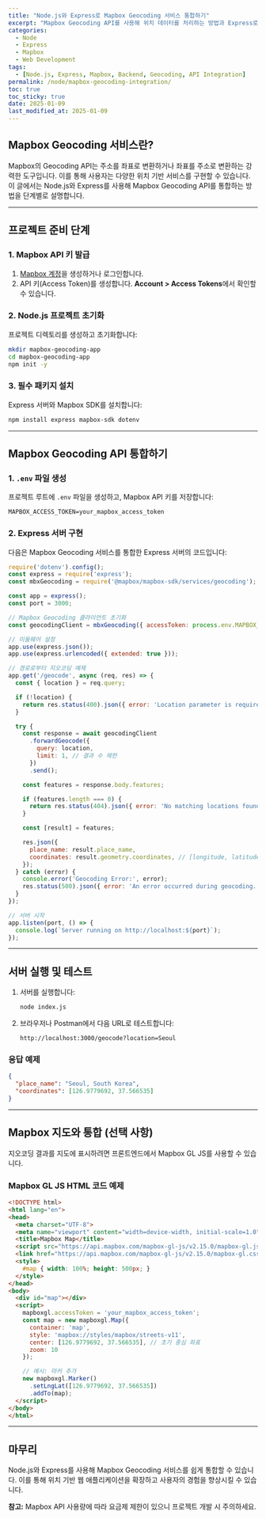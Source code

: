 ```yaml
---
title: "Node.js와 Express로 Mapbox Geocoding 서비스 통합하기"
excerpt: "Mapbox Geocoding API를 사용해 위치 데이터를 처리하는 방법과 Express로 이를 구현하는 과정을 알아봅니다."
categories:
  - Node
  - Express
  - Mapbox
  - Web Development
tags:
  - [Node.js, Express, Mapbox, Backend, Geocoding, API Integration]
permalink: /node/mapbox-geocoding-integration/
toc: true
toc_sticky: true
date: 2025-01-09
last_modified_at: 2025-01-09
---
```


## Mapbox Geocoding 서비스란?
Mapbox의 Geocoding API는 주소를 좌표로 변환하거나 좌표를 주소로 변환하는 강력한 도구입니다. 이를 통해 사용자는 다양한 위치 기반 서비스를 구현할 수 있습니다. 이 글에서는 Node.js와 Express를 사용해 Mapbox Geocoding API를 통합하는 방법을 단계별로 설명합니다.

---

## 프로젝트 준비 단계

### 1. Mapbox API 키 발급
1. [Mapbox 계정](https://www.mapbox.com/)을 생성하거나 로그인합니다.
2. API 키(Access Token)를 생성합니다. **Account > Access Tokens**에서 확인할 수 있습니다.

### 2. Node.js 프로젝트 초기화
프로젝트 디렉토리를 생성하고 초기화합니다:
```bash
mkdir mapbox-geocoding-app
cd mapbox-geocoding-app
npm init -y
```

### 3. 필수 패키지 설치
Express 서버와 Mapbox SDK를 설치합니다:
```bash
npm install express mapbox-sdk dotenv
```

---

## Mapbox Geocoding API 통합하기

### 1. `.env` 파일 생성
프로젝트 루트에 `.env` 파일을 생성하고, Mapbox API 키를 저장합니다:
```
MAPBOX_ACCESS_TOKEN=your_mapbox_access_token
```

### 2. Express 서버 구현
다음은 Mapbox Geocoding 서비스를 통합한 Express 서버의 코드입니다:

```javascript
require('dotenv').config();
const express = require('express');
const mbxGeocoding = require('@mapbox/mapbox-sdk/services/geocoding');

const app = express();
const port = 3000;

// Mapbox Geocoding 클라이언트 초기화
const geocodingClient = mbxGeocoding({ accessToken: process.env.MAPBOX_ACCESS_TOKEN });

// 미들웨어 설정
app.use(express.json());
app.use(express.urlencoded({ extended: true }));

// 경로로부터 지오코딩 예제
app.get('/geocode', async (req, res) => {
  const { location } = req.query;

  if (!location) {
    return res.status(400).json({ error: 'Location parameter is required.' });
  }

  try {
    const response = await geocodingClient
      .forwardGeocode({
        query: location,
        limit: 1, // 결과 수 제한
      })
      .send();

    const features = response.body.features;

    if (features.length === 0) {
      return res.status(404).json({ error: 'No matching locations found.' });
    }

    const [result] = features;

    res.json({
      place_name: result.place_name,
      coordinates: result.geometry.coordinates, // [longitude, latitude]
    });
  } catch (error) {
    console.error('Geocoding Error:', error);
    res.status(500).json({ error: 'An error occurred during geocoding.' });
  }
});

// 서버 시작
app.listen(port, () => {
  console.log(`Server running on http://localhost:${port}`);
});
```

---

## 서버 실행 및 테스트
1. 서버를 실행합니다:
   ```bash
   node index.js
   ```
2. 브라우저나 Postman에서 다음 URL로 테스트합니다:
   ```
   http://localhost:3000/geocode?location=Seoul
   ```

### 응답 예제
```json
{
  "place_name": "Seoul, South Korea",
  "coordinates": [126.9779692, 37.566535]
}
```

---

## Mapbox 지도와 통합 (선택 사항)
지오코딩 결과를 지도에 표시하려면 프론트엔드에서 Mapbox GL JS를 사용할 수 있습니다.

### Mapbox GL JS HTML 코드 예제

```html
<!DOCTYPE html>
<html lang="en">
<head>
  <meta charset="UTF-8">
  <meta name="viewport" content="width=device-width, initial-scale=1.0">
  <title>Mapbox Map</title>
  <script src="https://api.mapbox.com/mapbox-gl-js/v2.15.0/mapbox-gl.js"></script>
  <link href="https://api.mapbox.com/mapbox-gl-js/v2.15.0/mapbox-gl.css" rel="stylesheet" />
  <style>
    #map { width: 100%; height: 500px; }
  </style>
</head>
<body>
  <div id="map"></div>
  <script>
    mapboxgl.accessToken = 'your_mapbox_access_token';
    const map = new mapboxgl.Map({
      container: 'map',
      style: 'mapbox://styles/mapbox/streets-v11',
      center: [126.9779692, 37.566535], // 초기 중심 좌표
      zoom: 10
    });

    // 예시: 마커 추가
    new mapboxgl.Marker()
      .setLngLat([126.9779692, 37.566535])
      .addTo(map);
  </script>
</body>
</html>
```

---

## 마무리
Node.js와 Express를 사용해 Mapbox Geocoding 서비스를 쉽게 통합할 수 있습니다. 이를 통해 위치 기반 웹 애플리케이션을 확장하고 사용자의 경험을 향상시킬 수 있습니다.

**참고:** Mapbox API 사용량에 따라 요금제 제한이 있으니 프로젝트 개발 시 주의하세요.

